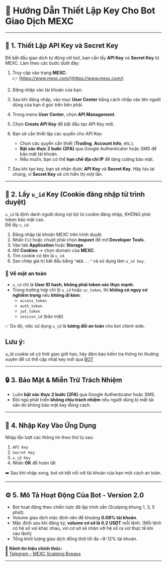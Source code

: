 # 📘 Hướng Dẫn Thiết Lập Key Cho Bot Giao Dịch MEXC

---

## 🔑 1. Thiết Lập API Key và Secret Key

Để bắt đầu giao dịch tự động với bot, bạn cần lấy **API Key** và **Secret Key** từ MEXC. Làm theo các bước dưới đây:

1. Truy cập vào trang **MEXC**:  
   👉 [https://www.mexc.com/](https://www.mexc.com/)

2. Đăng nhập vào tài khoản của bạn.

3. Sau khi đăng nhập, vào mục **User Center** bằng cách nhấp vào tên người dùng của bạn ở góc trên bên phải.

4. Trong menu **User Center**, chọn **API Management**.

5. Chọn **Create API Key** để bắt đầu tạo API Key mới.

6. Bạn sẽ cần thiết lập các quyền cho API Key:
   - Chọn các quyền cần thiết (**Trading**, **Account Info**, etc.).
   - **Bật xác thực 2 bước (2FA)** qua Google Authenticator hoặc SMS để bảo mật tài khoản.
   - Nếu muốn, bạn có thể **hạn chế địa chỉ IP** để tăng cường bảo mật.

7. Sau khi tạo key, bạn sẽ nhận được **API Key** và **Secret Key**. Hãy lưu lại chúng, vì **Secret Key** sẽ chỉ hiển thị một lần.


---

## 🍪 2. Lấy `u_id` Key (Cookie đăng nhập từ trình duyệt)

`u_id` là định danh người dùng nội bộ từ cookie đăng nhập, KHÔNG phải token bảo mật cao.  
Để lấy `u_id`:

1. Đăng nhập tài khoản MEXC trên trình duyệt.
2. Nhấn `F12` hoặc chuột phải chọn **Inspect** để mở **Developer Tools**.
3. Vào tab **Application** hoặc **Storage**.
4. Mở **Cookies** → chọn domain của **MEXC**.
5. Tìm cookie có tên là `u_id`.
6. Sao chép giá trị bắt đầu bằng `"WEB..."` và sử dụng làm `u_id key`.

### 🔐 Về mặt an toàn

- `u_id` chỉ là **User ID hash**, **không phải token xác thực mạnh**.
- Trong trường hợp chỉ lộ `u_id` hoặc `uc_token`, thì **không có nguy cơ nghiêm trọng** nếu **không đi kèm**:
  - `access_token`
  - `auth_token`
  - `jwt_token`
  - `session_id` (bảo mật)

✅ Do đó, việc sử dụng `u_id` là **tương đối an toàn** cho bot client-side.

## Lưu ý:
u_id cookie sẽ có thời gian giới hạn, hãy đảm bảo kiểm tra thông tin thường xuyên để có thể cập nhật key mới qua [BOT](https://t.me/sot_mexc_global_auto_trade_bot)


---

## 🔒 3. Bảo Mật & Miễn Trừ Trách Nhiệm

- Luôn **bật xác thực 2 bước (2FA)** qua Google Authenticator hoặc SMS.
- Đội ngũ phát triển **không chịu trách nhiệm** nếu người dùng bị mất tài sản do không bảo mật key đúng cách.

---

## 🧩 4. Nhập Key Vào Ứng Dụng

Nhập lần lượt các thông tin theo thứ tự sau:

1. `API Key`
2. `Secret Key`
3. `u_id Key`
4. Nhấn **OK** để hoàn tất

➡️ Sau khi nhập xong, bot sẽ kết nối với tài khoản của bạn một cách an toàn.

---

## ⚙️ 5. Mô Tả Hoạt Động Của Bot - Version 2.0

- Bot hoạt động theo chiến lược đã lập trình sẵn (Scalping khung 1, 3, 5 phút).
- Volume giao dịch mặc định nên để khoảng **0.08% tài khoản**.
- Mặc định sau khi đăng ký, **volume cơ sở là 0.2 USDT** mỗi lệnh. (Mỗi lệnh có hệ số vol khác nhau, vol cơ sở sẽ nhân với hệ số ra vol thực tế khi vào lệnh)
- Tổng khối lượng giao dịch đồng thời tối đa ~8-12% tài khoản.

📢 **Kênh tín hiệu chính thức:**  
🔗 [Telegram - MEXC Scalping Bypass](https://t.me/sotcforme)

---
